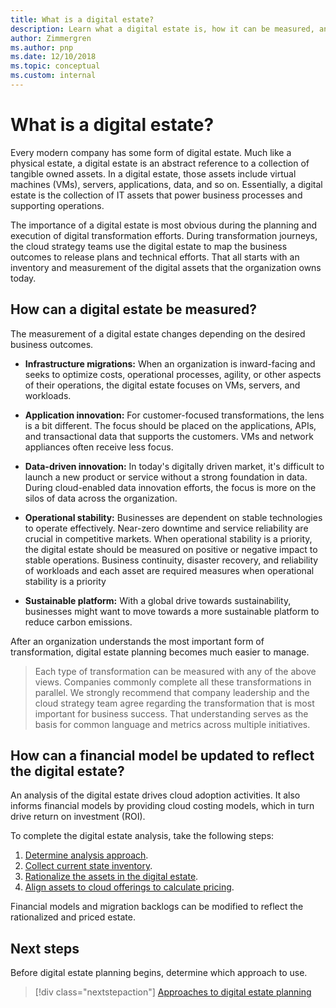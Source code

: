 ```yaml
---
title: What is a digital estate?
description: Learn what a digital estate is, how it can be measured, and how to update a financial model to reflect your digital estate.
author: Zimmergren
ms.author: pnp
ms.date: 12/10/2018
ms.topic: conceptual
ms.custom: internal
---
```


# What is a digital estate?

Every modern company has some form of digital estate. Much like a physical estate, a digital estate is an abstract reference to a collection of tangible owned assets. In a digital estate, those assets include virtual machines (VMs), servers, applications, data, and so on. Essentially, a digital estate is the collection of IT assets that power business processes and supporting operations.

The importance of a digital estate is most obvious during the planning and execution of digital transformation efforts. During transformation journeys, the cloud strategy teams use the digital estate to map the business outcomes to release plans and technical efforts. That all starts with an inventory and measurement of the digital assets that the organization owns today.

## How can a digital estate be measured?

The measurement of a digital estate changes depending on the desired business outcomes.

- **Infrastructure migrations:** When an organization is inward-facing and seeks to optimize costs, operational processes, agility, or other aspects of their operations, the digital estate focuses on VMs, servers, and workloads.

- **Application innovation:** For customer-focused transformations, the lens is a bit different. The focus should be placed on the applications, APIs, and transactional data that supports the customers. VMs and network appliances often receive less focus.

- **Data-driven innovation:** In today's digitally driven market, it's difficult to launch a new product or service without a strong foundation in data. During cloud-enabled data innovation efforts, the focus is more on the silos of data across the organization.

- **Operational stability:** Businesses are dependent on stable technologies to operate effectively. Near-zero downtime and service reliability are crucial in competitive markets. When operational stability is a priority, the digital estate should be measured on positive or negative impact to stable operations. Business continuity, disaster recovery, and reliability of workloads and each asset are required measures when operational stability is a priority

- **Sustainable platform:** With a global drive towards sustainability, businesses might want to move towards a more sustainable platform to reduce carbon emissions. 
 
After an organization understands the most important form of transformation, digital estate planning becomes much easier to manage.

> Each type of transformation can be measured with any of the above views. Companies commonly complete all these transformations in parallel. We strongly recommend that company leadership and the cloud strategy team agree regarding the transformation that is most important for business success. That understanding serves as the basis for common language and metrics across multiple initiatives.

## How can a financial model be updated to reflect the digital estate?

An analysis of the digital estate drives cloud adoption activities. It also informs financial models by providing cloud costing models, which in turn drive return on investment (ROI).

To complete the digital estate analysis, take the following steps:

1. [Determine analysis approach](./approach.md).
1. [Collect current state inventory](./inventory.md).
1. [Rationalize the assets in the digital estate](./rationalize.md).
1. [Align assets to cloud offerings to calculate pricing](./calculate.md).

Financial models and migration backlogs can be modified to reflect the rationalized and priced estate.

## Next steps

Before digital estate planning begins, determine which approach to use.

> [!div class="nextstepaction"]
> [Approaches to digital estate planning](./approach.md)
